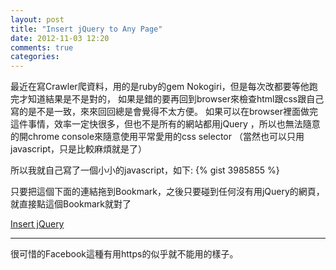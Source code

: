 ```yaml
---
layout: post
title: "Insert jQuery to Any Page"
date: 2012-11-03 12:20
comments: true
categories: 
---
```


最近在寫Crawler爬資料，用的是ruby的gem Nokogiri，但是每次改都要等他跑完才知道結果是不是對的，
如果是錯的要再回到browser來檢查html跟css跟自己寫的是不是一致，來來回回總是會覺得不太方便。
如果可以在browser裡面做完這件事情，效率一定快很多，但也不是所有的網站都用jQuery
，所以也無法隨意的開chrome console來隨意使用平常愛用的css selector
（當然也可以只用javascript，只是比較麻煩就是了）

<!-- more -->


所以我就自己寫了一個小小的javascript，如下:
{% gist 3985855 %}

只要把這個下面的連結拖到Bookmark，之後只要碰到任何沒有用jQuery的網頁，就直接點這個Bookmark就對了

<a href='javascript:(function(){script = document.createElement("script");script.src="http://ajax.googleapis.com/ajax/libs/jquery/1.8.0/jquery.min.js";document.body.appendChild(script);})();'>Insert jQuery</a>

-----
很可惜的Facebook這種有用https的似乎就不能用的樣子。
